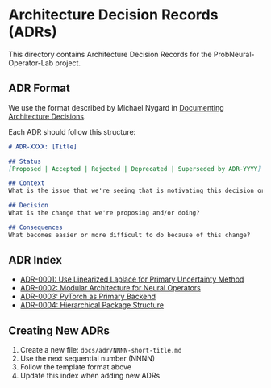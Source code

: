 # Architecture Decision Records (ADRs)

This directory contains Architecture Decision Records for the ProbNeural-Operator-Lab project.

## ADR Format

We use the format described by Michael Nygard in [Documenting Architecture Decisions](http://thinkrelevance.com/blog/2011/11/15/documenting-architecture-decisions).

Each ADR should follow this structure:

```markdown
# ADR-XXXX: [Title]

## Status
[Proposed | Accepted | Rejected | Deprecated | Superseded by ADR-YYYY]

## Context
What is the issue that we're seeing that is motivating this decision or change?

## Decision
What is the change that we're proposing and/or doing?

## Consequences
What becomes easier or more difficult to do because of this change?
```

## ADR Index

- [ADR-0001: Use Linearized Laplace for Primary Uncertainty Method](0001-linearized-laplace-primary.md)
- [ADR-0002: Modular Architecture for Neural Operators](0002-modular-architecture.md)
- [ADR-0003: PyTorch as Primary Backend](0003-pytorch-backend.md)
- [ADR-0004: Hierarchical Package Structure](0004-hierarchical-package-structure.md)

## Creating New ADRs

1. Create a new file: `docs/adr/NNNN-short-title.md`
2. Use the next sequential number (NNNN)
3. Follow the template format above
4. Update this index when adding new ADRs